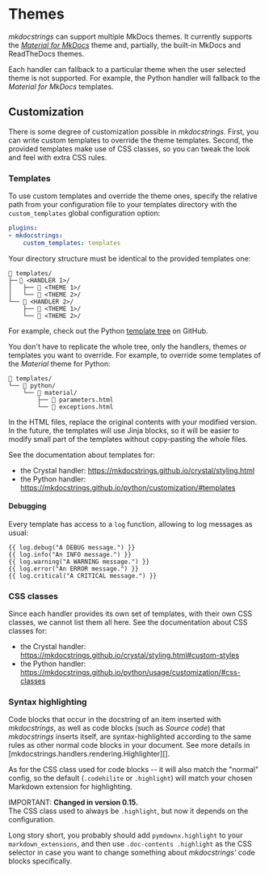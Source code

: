 # Themes

*mkdocstrings* can support multiple MkDocs themes.
It currently supports the
*[Material for MkDocs](https://squidfunk.github.io/mkdocs-material/)*
theme and, partially, the built-in MkDocs and ReadTheDocs themes.

Each handler can fallback to a particular theme when the user selected theme is not supported.
For example, the Python handler will fallback to the *Material for MkDocs* templates.

## Customization

There is some degree of customization possible in *mkdocstrings*.
First, you can write custom templates to override the theme templates.
Second, the provided templates make use of CSS classes,
so you can tweak the look and feel with extra CSS rules.

### Templates

To use custom templates and override the theme ones, specify the relative path from your
configuration file to your templates directory with the `custom_templates` global
configuration option:

```yaml title="mkdocs.yml"
plugins:
- mkdocstrings:
    custom_templates: templates
```

Your directory structure must be identical to the provided templates one:

```
📁 templates/
├─╴📁 <HANDLER 1>/
│   ├── 📁 <THEME 1>/
│   └── 📁 <THEME 2>/
└── 📁 <HANDLER 2>/
    ├── 📁 <THEME 1>/
    └── 📁 <THEME 2>/
```

For example, check out the Python
[template tree](https://github.com/mkdocstrings/python/tree/master/src/mkdocstrings_handlers/python/templates/)
on GitHub.

You don't have to replicate the whole tree,
only the handlers, themes or templates you want to override.
For example, to override some templates of the *Material* theme for Python:

```
📁 templates/
└── 📁 python/
    └── 📁 material/
        ├── 📄 parameters.html
        └── 📄 exceptions.html
```

In the HTML files, replace the original contents with your modified version.
In the future, the templates will use Jinja blocks, so it will be easier
to modify small part of the templates without copy-pasting the whole files.

See the documentation about templates for:

- the Crystal handler: https://mkdocstrings.github.io/crystal/styling.html
- the Python handler: https://mkdocstrings.github.io/python/customization/#templates

#### Debugging

Every template has access to a `log` function, allowing to log messages as usual:

```jinja
{{ log.debug("A DEBUG message.") }}
{{ log.info("An INFO message.") }}
{{ log.warning("A WARNING message.") }}
{{ log.error("An ERROR message.") }}
{{ log.critical("A CRITICAL message.") }}
```

### CSS classes

Since each handler provides its own set of templates, with their own CSS classes,
we cannot list them all here. See the documentation about CSS classes for:

- the Crystal handler: https://mkdocstrings.github.io/crystal/styling.html#custom-styles
- the Python handler: https://mkdocstrings.github.io/python/usage/customization/#css-classes

### Syntax highlighting

Code blocks that occur in the docstring of an item inserted with *mkdocstrings*, as well as code blocks (such as *Source code*) that *mkdocstrings* inserts itself, are syntax-highlighted according to the same rules as other normal code blocks in your document. See more details in [mkdocstrings.handlers.rendering.Highlighter][].

As for the CSS class used for code blocks -- it will also match the "normal" config, so the default (`.codehilite` or `.highlight`) will match your chosen Markdown extension for highlighting.

IMPORTANT: **Changed in version 0.15.**  
The CSS class used to always be `.highlight`, but now it depends on the configuration.

Long story short, you probably should add `pymdownx.highlight` to your `markdown_extensions`, and then use `.doc-contents .highlight` as the CSS selector in case you want to change something about *mkdocstrings'* code blocks specifically.
